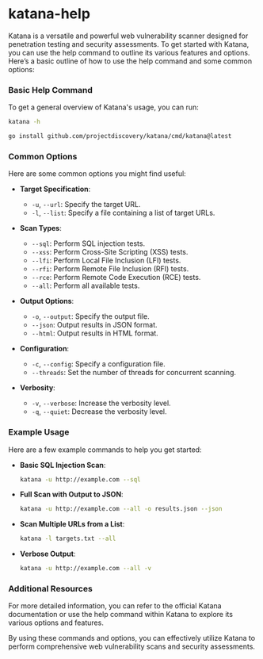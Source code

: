 # katana-help
Katana is a versatile and powerful web vulnerability scanner designed for penetration testing and security assessments. To get started with Katana, you can use the help command to outline its various features and options. Here’s a basic outline of how to use the help command and some common options:

### Basic Help Command
To get a general overview of Katana's usage, you can run:
```sh
katana -h
```

```sh
go install github.com/projectdiscovery/katana/cmd/katana@latest
```

### Common Options
Here are some common options you might find useful:

- **Target Specification**:
  - `-u`, `--url`: Specify the target URL.
  - `-l`, `--list`: Specify a file containing a list of target URLs.

- **Scan Types**:
  - `--sql`: Perform SQL injection tests.
  - `--xss`: Perform Cross-Site Scripting (XSS) tests.
  - `--lfi`: Perform Local File Inclusion (LFI) tests.
  - `--rfi`: Perform Remote File Inclusion (RFI) tests.
  - `--rce`: Perform Remote Code Execution (RCE) tests.
  - `--all`: Perform all available tests.

- **Output Options**:
  - `-o`, `--output`: Specify the output file.
  - `--json`: Output results in JSON format.
  - `--html`: Output results in HTML format.

- **Configuration**:
  - `-c`, `--config`: Specify a configuration file.
  - `--threads`: Set the number of threads for concurrent scanning.

- **Verbosity**:
  - `-v`, `--verbose`: Increase the verbosity level.
  - `-q`, `--quiet`: Decrease the verbosity level.

### Example Usage
Here are a few example commands to help you get started:

- **Basic SQL Injection Scan**:
  ```sh
  katana -u http://example.com --sql
  ```

- **Full Scan with Output to JSON**:
  ```sh
  katana -u http://example.com --all -o results.json --json
  ```

- **Scan Multiple URLs from a List**:
  ```sh
  katana -l targets.txt --all
  ```

- **Verbose Output**:
  ```sh
  katana -u http://example.com --all -v
  ```

### Additional Resources
For more detailed information, you can refer to the official Katana documentation or use the help command within Katana to explore its various options and features.

By using these commands and options, you can effectively utilize Katana to perform comprehensive web vulnerability scans and security assessments.
